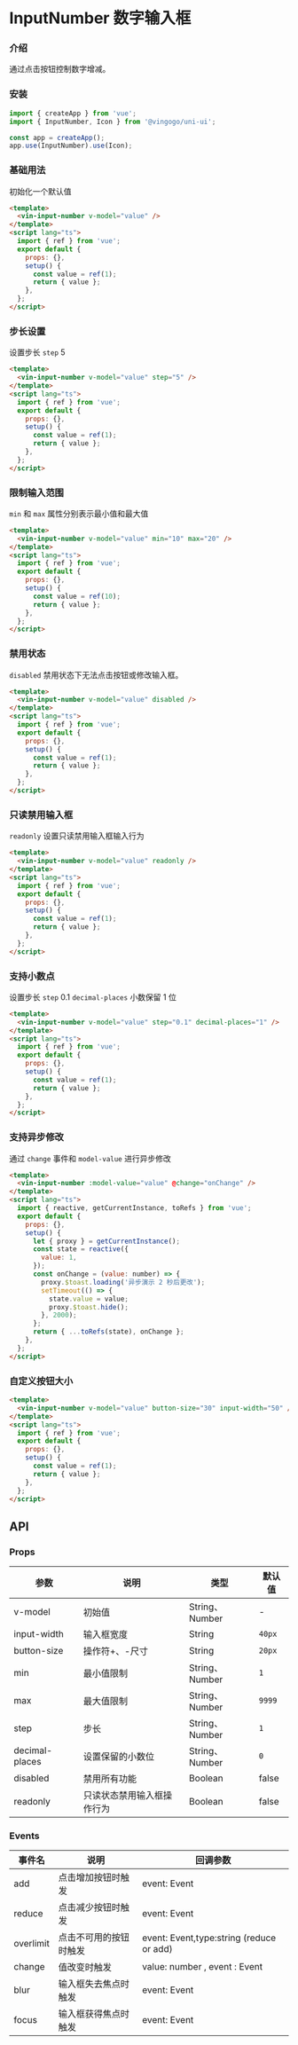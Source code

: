 # InputNumber 数字输入框

### 介绍

通过点击按钮控制数字增减。

### 安装

```javascript
import { createApp } from 'vue';
import { InputNumber, Icon } from '@vingogo/uni-ui';

const app = createApp();
app.use(InputNumber).use(Icon);
```

### 基础用法

初始化一个默认值

```html
<template>
  <vin-input-number v-model="value" />
</template>
<script lang="ts">
  import { ref } from 'vue';
  export default {
    props: {},
    setup() {
      const value = ref(1);
      return { value };
    },
  };
</script>
```

### 步长设置

设置步长 `step` 5

```html
<template>
  <vin-input-number v-model="value" step="5" />
</template>
<script lang="ts">
  import { ref } from 'vue';
  export default {
    props: {},
    setup() {
      const value = ref(1);
      return { value };
    },
  };
</script>
```

### 限制输入范围

`min` 和 `max` 属性分别表示最小值和最大值

```html
<template>
  <vin-input-number v-model="value" min="10" max="20" />
</template>
<script lang="ts">
  import { ref } from 'vue';
  export default {
    props: {},
    setup() {
      const value = ref(10);
      return { value };
    },
  };
</script>
```

### 禁用状态

`disabled` 禁用状态下无法点击按钮或修改输入框。

```html
<template>
  <vin-input-number v-model="value" disabled />
</template>
<script lang="ts">
  import { ref } from 'vue';
  export default {
    props: {},
    setup() {
      const value = ref(1);
      return { value };
    },
  };
</script>
```

### 只读禁用输入框

`readonly` 设置只读禁用输入框输入行为

```html
<template>
  <vin-input-number v-model="value" readonly />
</template>
<script lang="ts">
  import { ref } from 'vue';
  export default {
    props: {},
    setup() {
      const value = ref(1);
      return { value };
    },
  };
</script>
```

### 支持小数点

设置步长 `step` 0.1 `decimal-places` 小数保留 1 位

```html
<template>
  <vin-input-number v-model="value" step="0.1" decimal-places="1" />
</template>
<script lang="ts">
  import { ref } from 'vue';
  export default {
    props: {},
    setup() {
      const value = ref(1);
      return { value };
    },
  };
</script>
```

### 支持异步修改

通过 `change` 事件和 `model-value` 进行异步修改

```html
<template>
  <vin-input-number :model-value="value" @change="onChange" />
</template>
<script lang="ts">
  import { reactive, getCurrentInstance, toRefs } from 'vue';
  export default {
    props: {},
    setup() {
      let { proxy } = getCurrentInstance();
      const state = reactive({
        value: 1,
      });
      const onChange = (value: number) => {
        proxy.$toast.loading('异步演示 2 秒后更改');
        setTimeout(() => {
          state.value = value;
          proxy.$toast.hide();
        }, 2000);
      };
      return { ...toRefs(state), onChange };
    },
  };
</script>
```

### 自定义按钮大小

```html
<template>
  <vin-input-number v-model="value" button-size="30" input-width="50" />
</template>
<script lang="ts">
  import { ref } from 'vue';
  export default {
    props: {},
    setup() {
      const value = ref(1);
      return { value };
    },
  };
</script>
```

## API

### Props

| 参数           | 说明                       | 类型           | 默认值 |
| -------------- | -------------------------- | -------------- | ------ |
| v-model        | 初始值                     | String、Number | -      |
| input-width    | 输入框宽度                 | String         | `40px` |
| button-size    | 操作符+、-尺寸             | String         | `20px` |
| min            | 最小值限制                 | String、Number | `1`    |
| max            | 最大值限制                 | String、Number | `9999` |
| step           | 步长                       | String、Number | `1`    |
| decimal-places | 设置保留的小数位           | String、Number | `0`    |
| disabled       | 禁用所有功能               | Boolean        | false  |
| readonly       | 只读状态禁用输入框操作行为 | Boolean        | false  |

### Events

| 事件名    | 说明                   | 回调参数                                 |
| --------- | ---------------------- | ---------------------------------------- |
| add       | 点击增加按钮时触发     | event: Event                             |
| reduce    | 点击减少按钮时触发     | event: Event                             |
| overlimit | 点击不可用的按钮时触发 | event: Event,type:string (reduce or add) |
| change    | 值改变时触发           | value: number , event : Event            |
| blur      | 输入框失去焦点时触发   | event: Event                             |
| focus     | 输入框获得焦点时触发   | event: Event                             |
